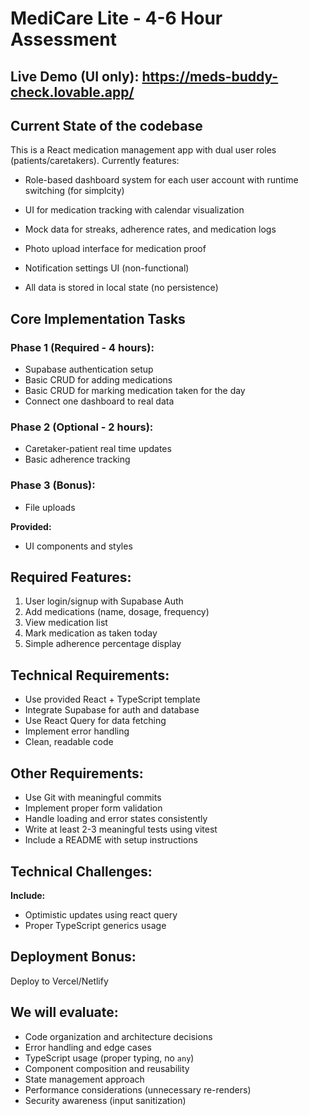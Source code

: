 # MediCare Lite - 4-6 Hour Assessment

## Live Demo (UI only): https://meds-buddy-check.lovable.app/

## Current State of the codebase

This is a React medication management app with dual user roles (patients/caretakers). Currently features:

- Role-based dashboard system for each user account with runtime switching (for simplcity)

- UI for medication tracking with calendar visualization

- Mock data for streaks, adherence rates, and medication logs

- Photo upload interface for medication proof

- Notification settings UI (non-functional)

- All data is stored in local state (no persistence)


## Core Implementation Tasks

### Phase 1 (Required - 4 hours):
- Supabase authentication setup
- Basic CRUD for adding medications
- Basic CRUD for marking medication taken for the day
- Connect one dashboard to real data

### Phase 2 (Optional - 2 hours):
- Caretaker-patient real time updates
- Basic adherence tracking

### Phase 3 (Bonus):
- File uploads

**Provided:**
- UI components and styles

## Required Features:
1. User login/signup with Supabase Auth
2. Add medications (name, dosage, frequency)
3. View medication list
4. Mark medication as taken today
5. Simple adherence percentage display

## Technical Requirements:
- Use provided React + TypeScript template
- Integrate Supabase for auth and database
- Use React Query for data fetching
- Implement error handling
- Clean, readable code

## Other Requirements:
- Use Git with meaningful commits
- Implement proper form validation
- Handle loading and error states consistently
- Write at least 2-3 meaningful tests using vitest
- Include a README with setup instructions

## Technical Challenges:

**Include:**
- Optimistic updates using react query
- Proper TypeScript generics usage

## Deployment Bonus:
Deploy to Vercel/Netlify

## We will evaluate:
- Code organization and architecture decisions
- Error handling and edge cases
- TypeScript usage (proper typing, no `any`)
- Component composition and reusability
- State management approach
- Performance considerations (unnecessary re-renders)
- Security awareness (input sanitization)

